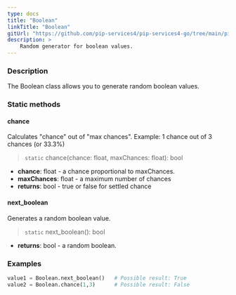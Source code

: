 ```yaml
---
type: docs
title: "Boolean"
linkTitle: "Boolean"
gitUrl: "https://github.com/pip-services4/pip-services4-go/tree/main/pip-services4-data-go/random"
description: >
    Random generator for boolean values.
---
```


### Description

The Boolean class allows you to generate random boolean values.

### Static methods

#### chance
Calculates "chance" out of "max chances".
Example: 1 chance out of 3 chances (or 33.3%)

> `static` chance(chance: float, maxChances: float): bool

- **chance**: float - a chance proportional to maxChances.
- **maxChances**: float - a maximum number of chances
- **returns**: bool - true or false for settled chance

#### next_boolean
Generates a random boolean value.

> `static` next_boolean(): bool

- **returns**: bool - a random boolean.

### Examples

```python
value1 = Boolean.next_boolean()   # Possible result: True
value2 = Boolean.chance(1,3)      # Possible result: False

```

